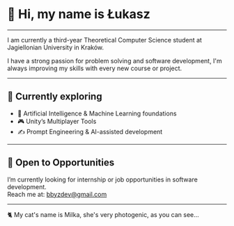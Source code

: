 
# 👋 Hi, my name is Łukasz

---

I am currently a third-year Theoretical Computer Science student at Jagiellonian University in Kraków.

I have a strong passion for problem solving and software development, I'm always improving my skills with every new course or project.

---


## 🔭 Currently exploring
- 🧠 Artificial Intelligence & Machine Learning foundations  
- 🎮 Unity’s Multiplayer Tools  
- ✍️ Prompt Engineering & AI-assisted development  

---

## 🚀 Open to Opportunities
I’m currently looking for internship or job opportunities in software development.  
Reach me at: [bbyzdev@gmail.com](mailto:bbyzdev@gmail.com)

---

🐈 My cat's name is Milka, she's very photogenic, as you can see...
